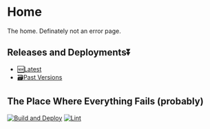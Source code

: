 # Home

The home. Definately not an error page.

## Releases and Deployments⏬

- [🆕Latest](io-family.com)
- [🗃️Past Versions](https://github.com/io-family/home/releases)

## The Place Where Everything Fails (probably)

[![Build and Deploy](https://github.com/io-family/home/actions/workflows/cloudflare-pages-deploy.yml/badge.svg)](https://github.com/io-family/home/actions/workflows/cloudflare-pages-deploy.yml)
[![Lint](https://github.com/io-family/home/actions/workflows/super-linter-main.yml/badge.svg)](https://github.com/io-family/home/actions/workflows/super-linter-main.yml)